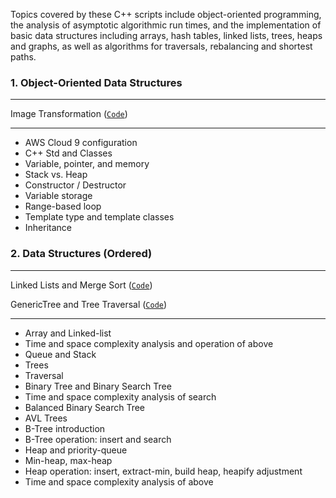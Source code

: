 Topics covered by these C++ scripts include object-oriented programming, the analysis of asymptotic algorithmic run times, and the implementation of basic data structures including arrays, hash tables, linked lists, trees, heaps and graphs, as well as algorithms for traversals, rebalancing and shortest paths.

### 1. Object-Oriented Data Structures

---

Image Transformation ([`Code`](https://github.com/daniel-furman/computer-science-fundamentals/blob/master/Week4_ImageTransform_assignment.cpp))

---

* AWS Cloud 9 configuration
* C++ Std and Classes
* Variable, pointer, and memory
* Stack vs. Heap
* Constructor / Destructor
* Variable storage
* Range-based loop
* Template type and template classes
* Inheritance

### 2. Data Structures (Ordered)

---

Linked Lists and Merge Sort ([`Code`](https://github.com/daniel-furman/computer-science-fundamentals/blob/master/Week5_LinkedLists_assignment.h))

GenericTree and Tree Traversal ([`Code`](https://github.com/daniel-furman/computer-science-code/blob/master/Week7_tree_assignment.h))

---

* Array and Linked-list
* Time and space complexity analysis and operation of above
* Queue and Stack
* Trees
* Traversal
* Binary Tree and Binary Search Tree
* Time and space complexity analysis of search
* Balanced Binary Search Tree
* AVL Trees
* B-Tree introduction
* B-Tree operation: insert and search
* Heap and priority-queue
* Min-heap, max-heap
* Heap operation: insert, extract-min, build heap, heapify adjustment
* Time and space complexity analysis of above
